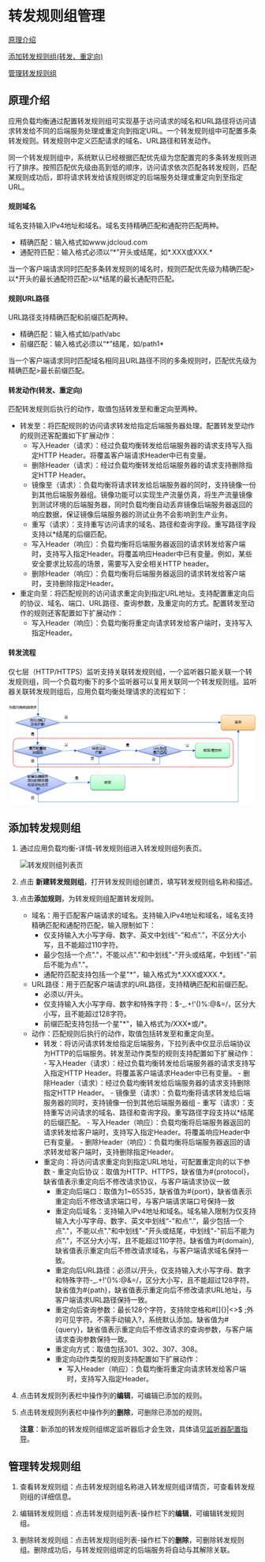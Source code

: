 # 转发规则组管理

[原理介绍](urlmap-management#user-content-1)

[添加转发规则组(转发、重定向)](urlmap-management#user-content-2)

[管理转发规则组](urlmap-management#user-content-3)

## 原理介绍
<div id="user-content-1"></div>

应用负载均衡通过配置转发规则组可实现基于访问请求的域名和URL路径将访问请求转发给不同的后端服务处理或重定向到指定URL。一个转发规则组中可配置多条转发规则。转发规则中定义匹配请求的域名、URL路径和转发动作。

同一个转发规则组中，系统默认已经根据匹配优先级为您配置完的多条转发规则进行了排序。按照匹配优先级由高到低的顺序，访问请求依次匹配各转发规则，匹配某规则成功后，即将请求转发给该规则绑定的后端服务处理或重定向到至指定URL。

#### 规则域名

域名支持输入IPv4地址和域名。域名支持精确匹配和通配符匹配两种。

- 精确匹配：输入格式如www.jdcloud.com
- 通配符匹配：输入格式必须以“\*”开头或结尾，如\*.XXX或XXX.\*

当一个客户端请求同时匹配多条转发规则的域名时，规则匹配优先级为精确匹配>以\*开头的最长通配符匹配>以\*结尾的最长通配符匹配。

#### 规则URL路径

URL路径支持精确匹配和前缀匹配两种。

- 精确匹配：输入格式如/path/abc
- 前缀匹配：输入格式必须以“\*”结尾，如/path1\*

当一个客户端请求同时匹配域名相同且URL路径不同的多条规则时，匹配优先级为精确匹配>最长前缀匹配。

#### 转发动作(转发、重定向)

匹配转发规则后执行的动作，取值包括转发至和重定向至两种。

- 转发至：将匹配规则的访问请求转发给指定后端服务器处理。配置转发至动作的规则还客配置如下扩展动作：
   - 写入Header（请求）：经过负载均衡转发给后端服务器的请求支持写入指定HTTP Header。将覆盖客户端请求Header中已有变量。
   - 删除Header（请求）：经过负载均衡转发给后端服务器的请求支持删除指定HTTP Header。
   - 镜像至（请求）：负载均衡将请求转发给后端服务器的同时，支持镜像一份到其他后端服务器组。镜像功能可以实现生产流量仿真，将生产流量镜像到测试环境的后端服务器，同时负载均衡自动丢弃镜像后端服务器返回的响应数据，保证镜像后端服务器的测试业务不会影响到生产业务。
   - 重写（请求）：支持重写访问请求的域名、路径和查询字段。重写路径字段支持以*结尾的后缀匹配。
   - 写入Header（响应）：负载均衡将后端服务器返回的请求转发给客户端时，支持写入指定Header。将覆盖响应Header中已有变量。例如，某些安全要求比较高的场景，需要写入安全相关HTTP header。
   - 删除Header（响应）：负载均衡将后端服务器返回的请求转发给客户端时，支持删除指定Header。
- 重定向至：将匹配规则的访问请求重定向到指定URL地址。支持配置重定向后的协议、域名、端口、URL路径、查询参数，及重定向的方式。配置转发至动作的规则还客配置如下扩展动作：
   - 写入Header（响应）：负载均衡将重定向请求转发给客户端时，支持写入指定Header。

#### 转发流程

仅七层（HTTP/HTTPS）监听支持关联转发规则组，一个监听器只能关联一个转发规则组，同一个负载均衡下的多个监听器可以复用关联同一个转发规则组。监听器关联转发规则组后，应用负载均衡处理请求的流程如下：
![转发规则组列表页](../../../../image/Networking/ALB/ALB-urlmap1.png)

## 添加转发规则组
<div id="user-content-2"></div>

1. 通过应用负载均衡-详情-转发规则组进入转发规则组列表页。

	![转发规则组列表页](../../../../image/Networking/ALB/ALB-urlmap2.png)

2. 点击 **新建转发规则组**，打开转发规则组创建页，填写转发规则组名称和描述。

3. 点击**添加规则**，为转发规则组配置转发规则。
    - 域名：用于匹配客户端请求的域名。支持输入IPv4地址和域名，域名支持精确匹配和通配符匹配，输入限制如下：
      - 仅支持输入大小写字母、数字、英文中划线“-”和点“.”，不区分大小写，且不能超过110字符。
      - 最少包括一个点"."，不能以点"."和中划线"-"开头或结尾，中划线"-"前后不能为点"."。
      - 通配符匹配支持包括一个星"*"，输入格式为\*.XXX或XXX.\*。
    - URL路径：用于匹配客户端请求的URL路径，支持精确匹配和前缀匹配。
      - 必须以/开头。
      - 仅支持输入大小写字母、数字和特殊字符：$-_.+!'()%:@&=/，区分大小写，且不能超过128字符。
      - 前缀匹配支持包括一个星"*"，输入格式为/XXX\*或/\*。
    - 动作：匹配规则后执行的动作，取值包括转发至和重定向至。
      - 转发：将访问请求转发给指定后端服务，下拉列表中仅显示后端协议为HTTP的后端服务。转发至动作类型的规则支持配置如下扩展动作：
            - 写入Header（请求）：经过负载均衡转发给后端服务器的请求支持写入指定HTTP Header。将覆盖客户端请求Header中已有变量。
            - 删除Header（请求）：经过负载均衡转发给后端服务器的请求支持删除指定HTTP Header。
            - 镜像至（请求）：负载均衡将请求转发给后端服务器的同时，支持镜像一份到其他后端服务器组
            - 重写（请求）：支持重写访问请求的域名、路径和查询字段。重写路径字段支持以*结尾的后缀匹配。
            - 写入Header（响应）：负载均衡将后端服务器返回的请求转发给客户端时，支持写入指定Header。将覆盖响应Header中已有变量。
            - 删除Header（响应）：负载均衡将后端服务器返回的请求转发给客户端时，支持删除指定Header。
      - 重定向：将访问请求重定向到指定URL地址，可配置重定向的以下参数
            - 重定向后协议：取值为HTTP、HTTPS，缺省值为#{protocol}，缺省值表示重定向后不修改请求协议，与客户端请求协议一致
	    - 重定向后端口：取值为1~65535，缺省值为#{port}，缺省值表示重定向后不修改请求端口号，与客户端请求端口号保持一致
	    - 重定向后域名：支持输入IPv4地址和域名。域名输入限制为仅支持输入大小写字母、数字、英文中划线“-”和点“.”，最少包括一个点"."，不能以点"."和中划线"-"开头或结尾，中划线"-"前后不能为点"."，不区分大小写，且不能超过110字符。缺省值为#{domain},缺省值表示重定向后不修改请求域名，与客户端请求域名保持一致。
	    - 重定向后URL路径：必须以/开头，仅支持输入大小写字母、数字和特殊字符-_.+!'()%:@&=/，区分大小写，且不能超过128字符。缺省值为#{path}，缺省值表示重定向后不修改请求URL地址，与客户端请求URL路径保持一致。
	    - 重定向后查询参数：最长128个字符，支持除空格和#[]{}|<>$ ;外的可见字符。不需手动输入?，系统默认添加。缺省值为#{query}，缺省值表示重定向后不修改请求的查询参数，与客户端请求查询参数保持一致。
	    - 重定向方式：取值包括301、302、307、308。
	    - 重定向动作类型的规则支持配置如下扩展动作：
	      - 写入Header（响应）：负载均衡将重定向请求转发给客户端时，支持写入指定Header。

4. 点击转发规则列表栏中操作列的**编辑**，可编辑已添加的规则。

5. 点击转发规则列表栏中操作列的**删除**，可删除已添加的规则。

      **注意**：新添加的转发规则组绑定监听器后才会生效，具体请见[监听器配置指导](Listener-Management.md)。

## 管理转发规则组
<div id="user-content-3"></div>

1. 查看转发规则组：点击转发规则组名称进入转发规则组详情页，可查看转发规则组的详细信息。

1. 编辑转发规则组：点击转发规则组列表-操作栏下的**编辑**，可编辑转发规则组。

1. 删除转发规则组：点击转发规则组列表-操作栏下的**删除**，可删除转发规则组。删除成功后，与转发规则组绑定的后端服务将自动与其解除关联。		
